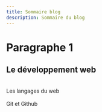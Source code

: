 ```yaml
---
title: Sommaire blog
description: Sommaire du blog
---   
```

   
   
   
   
   

# Paragraphe 1   
   
## Le développement web  


<br>
<nuxt-link to="/blog/langages" class="link__sommaire-article">Les langages du web</nuxt-link>   
<br>
<br>
<nuxt-link to="/blog/git-et-github" class="link__sommaire-article">Git et Github</nuxt-link>   
<br>
<br>
<br>
<br>
<Nav-blog />
<br>
<br>
